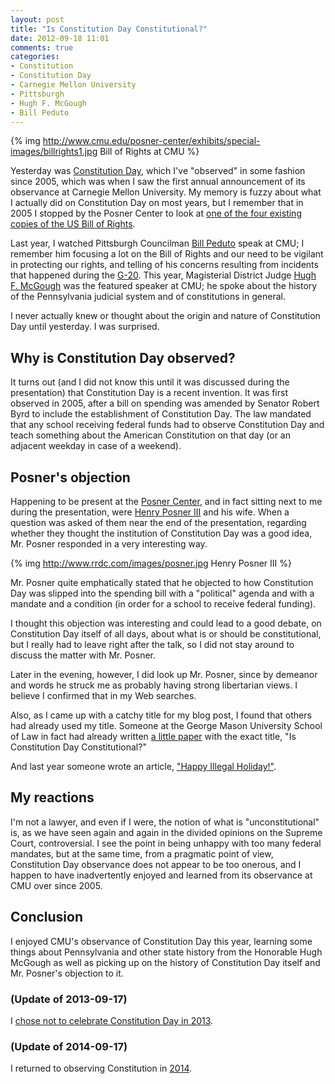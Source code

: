 ```yaml
---
layout: post
title: "Is Constitution Day Constitutional?"
date: 2012-09-18 11:01
comments: true
categories:
- Constitution
- Constitution Day
- Carnegie Mellon University
- Pittsburgh
- Hugh F. McGough
- Bill Peduto
---
```

{% img http://www.cmu.edu/posner-center/exhibits/special-images/billrights1.jpg Bill of Rights at CMU %}

Yesterday was [Constitution Day](http://en.wikipedia.org/wiki/Constitution_Day_\(United_States\)), which I've "observed" in some fashion since 2005, which was when I saw the first annual announcement of its observance at Carnegie Mellon University. My memory is fuzzy about what I actually did on Constitution Day on most years, but I remember that in 2005 I stopped by the Posner Center to look at [one of the four existing copies of the US Bill of Rights](http://www.cmu.edu/posner-center/exhibits/bill-of-rights.html).

Last year, I watched Pittsburgh Councilman [Bill Peduto](http://www.billpeduto.com/) speak at CMU; I remember him focusing a lot on the Bill of Rights and our need to be vigilant in protecting our rights, and telling of his concerns resulting from incidents that happened during the [G-20](http://pittnews.com/newsstory/city-departments-to-investigate-circumstances-of-g-20-arrests/). This year, Magisterial District Judge [Hugh F. McGough](http://judgepedia.org/index.php/Hugh_F._McGough) was the featured speaker at CMU; he spoke about the history of the Pennsylvania judicial system and of constitutions in general.

I never actually knew or thought about the origin and nature of Constitution Day until yesterday. I was surprised.

<!--more-->

## Why is Constitution Day observed?

It turns out (and I did not know this until it was discussed during the presentation) that Constitution Day is a recent invention. It was first observed in 2005, after a bill on spending was amended by Senator Robert Byrd to include the establishment of Constitution Day. The law mandated that any school receiving federal funds had to observe Constitution Day and teach something about the American Constitution on that day (or an adjacent weekday in case of a weekend).

## Posner's objection

Happening to be present at the [Posner Center](http://www.cmu.edu/posner-center/), and in fact sitting next to me during the presentation, were [Henry Posner III](http://www.rrdc.com/mgmt_bio_posner.html) and his wife. When a question was asked of them near the end of the presentation, regarding whether they thought the institution of Constitution Day was a good idea, Mr. Posner responded in a very interesting way.

{% img http://www.rrdc.com/images/posner.jpg Henry Posner III %}

Mr. Posner quite emphatically stated that he objected to how Constitution Day was slipped into the spending bill with a "political" agenda and with a mandate and a condition (in order for a school to receive federal funding).

I thought this objection was interesting and could lead to a good debate, on Constitution Day itself of all days, about what is or should be constitutional, but I really had to leave right after the talk, so I did not stay around to discuss the matter with Mr. Posner.

Later in the evening, however, I did look up Mr. Posner, since by demeanor and words he struck me as probably having strong libertarian views. I believe I confirmed that in my Web searches.

Also, as I came up with a catchy title for my blog post, I found that others had already used my title. Someone at the George Mason University School of Law in fact had already written [a little paper](http://papers.ssrn.com/sol3/papers.cfm?abstract_id=893903) with the exact title, "Is Constitution Day Constitutional?"

And last year someone wrote an article, ["Happy Illegal Holiday!"](http://www.nytimes.com/2011/09/17/opinion/constitution-day-happy-illegal-holiday.html).

## My reactions

I'm not a lawyer, and even if I were, the notion of what is "unconstitutional" is, as we have seen again and again in the divided opinions on the Supreme Court, controversial. I see the point in being unhappy with too many federal mandates, but at the same time, from a pragmatic point of view, Constitution Day observance does not appear to be too onerous, and I happen to have inadvertently enjoyed and learned from its observance at CMU over since 2005.

## Conclusion

I enjoyed CMU's observance of Constitution Day this year, learning some things about Pennsylvania and other state history from the Honorable Hugh McGough as well as picking up on the history of Constitution Day itself and Mr. Posner's objection to it.

### (Update of 2013-09-17)

I [chose not to celebrate Constitution Day in 2013](/blog/2013/09/17/on-not-celebrating-constitution-day-this-year/).

### (Update of 2014-09-17)

I returned to observing Constitution in [2014](/blog/2014/09/17/observing-constitution-day-with-the-supreme-court-and-privacy-the-fourth-amendment-in-the-digital-age/).
